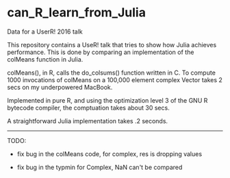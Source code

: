 # can_R_learn_from_Julia
Data for a UserR! 2016 talk

This repository contains a UseR! talk that tries to show how 
Julia achieves performance. This is done by comparing an 
implementation of the colMeans function in Julia. 

colMeans(), in R, calls the do_colsums() function written in C.
To compute 1000 invocations of colMeans on a 100,000 element 
complex Vector takes 2 secs on my underpowered MacBook.

Implemented in pure R, and using the optimization level 3
of the GNU R bytecode compiler, the comptuation takes about
30 secs.

A straightforward Julia implementation takes .2 seconds.


--- 
TODO:
 
 - fix bug in the colMeans code, for complex, res is dropping values

 - fix bug in the typmin for Complex, NaN can't be compared
